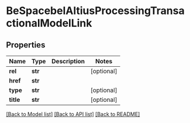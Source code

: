 # BeSpacebelAltiusProcessingTransactionalModelLink

## Properties
Name | Type | Description | Notes
------------ | ------------- | ------------- | -------------
**rel** | **str** |  | [optional] 
**href** | **str** |  | 
**type** | **str** |  | [optional] 
**title** | **str** |  | [optional] 

[[Back to Model list]](../README.md#documentation-for-models) [[Back to API list]](../README.md#documentation-for-api-endpoints) [[Back to README]](../README.md)

